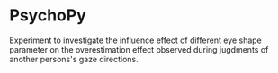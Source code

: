 # PsychoPy
Experiment to investigate the influence effect of different eye shape parameter on the overestimation effect observed during jugdments of another persons's gaze directions.
